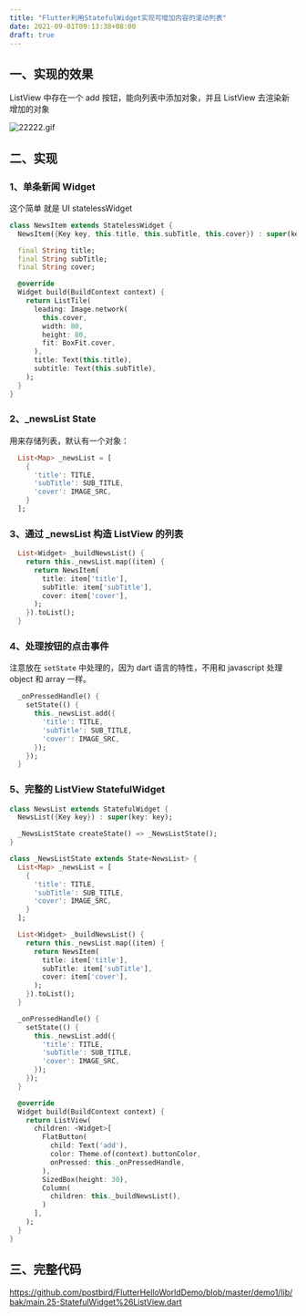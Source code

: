 ```yaml
---
title: "Flutter利用StatefulWidget实现可增加内容的滚动列表"
date: 2021-09-01T09:13:38+08:00
draft: true
---
```


## 一、实现的效果

ListView 中存在一个 add 按钮，能向列表中添加对象，并且 ListView 去渲染新增加的对象

![22222.gif](https://luckly007.oss-cn-beijing.aliyuncs.com/image/1380629881.gif)



## 二、实现



### 1、单条新闻 Widget

这个简单 就是 UI statelessWidget

```dart
class NewsItem extends StatelessWidget {
  NewsItem({Key key, this.title, this.subTitle, this.cover}) : super(key: key);

  final String title;
  final String subTitle;
  final String cover;

  @override
  Widget build(BuildContext context) {
    return ListTile(
      leading: Image.network(
        this.cover,
        width: 80,
        height: 80,
        fit: BoxFit.cover,
      ),
      title: Text(this.title),
      subtitle: Text(this.subTitle),
    );
  }
}
```



### 2、_newsList State

用来存储列表，默认有一个对象：

```dart
  List<Map> _newsList = [
    {
      'title': TITLE,
      'subTitle': SUB_TITLE,
      'cover': IMAGE_SRC,
    }
  ];
```



### 3、通过 _newsList 构造 ListView 的列表

```dart
  List<Widget> _buildNewsList() {
    return this._newsList.map((item) {
      return NewsItem(
        title: item['title'],
        subTitle: item['subTitle'],
        cover: item['cover'],
      );
    }).toList();
  }
```



### 4、处理按钮的点击事件

注意放在 `setState` 中处理的，因为 dart 语言的特性，不用和 javascript 处理 object 和 array 一样。

```dart
  _onPressedHandle() {
    setState(() {
      this._newsList.add({
        'title': TITLE,
        'subTitle': SUB_TITLE,
        'cover': IMAGE_SRC,
      });
    });
  }
```



### 5、完整的 ListView StatefulWidget

```dart
class NewsList extends StatefulWidget {
  NewsList({Key key}) : super(key: key);

  _NewsListState createState() => _NewsListState();
}

class _NewsListState extends State<NewsList> {
  List<Map> _newsList = [
    {
      'title': TITLE,
      'subTitle': SUB_TITLE,
      'cover': IMAGE_SRC,
    }
  ];

  List<Widget> _buildNewsList() {
    return this._newsList.map((item) {
      return NewsItem(
        title: item['title'],
        subTitle: item['subTitle'],
        cover: item['cover'],
      );
    }).toList();
  }

  _onPressedHandle() {
    setState(() {
      this._newsList.add({
        'title': TITLE,
        'subTitle': SUB_TITLE,
        'cover': IMAGE_SRC,
      });
    });
  }

  @override
  Widget build(BuildContext context) {
    return ListView(
      children: <Widget>[
        FlatButton(
          child: Text('add'),
          color: Theme.of(context).buttonColor,
          onPressed: this._onPressedHandle,
        ),
        SizedBox(height: 30),
        Column(
          children: this._buildNewsList(),
        )
      ],
    );
  }
}
```



## 三、完整代码

https://github.com/postbird/FlutterHelloWorldDemo/blob/master/demo1/lib/bak/main.25-StatefulWidget%26ListView.dart
